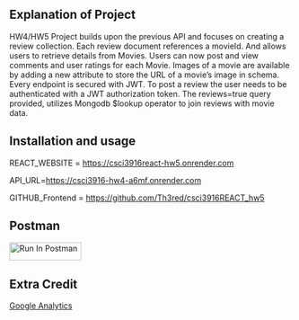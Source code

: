 ## Explanation of Project
HW4/HW5 Project builds upon the previous API and focuses on creating a review collection. Each review document references a movieId. And allows users to retrieve details from Movies. 
Users can now post and view comments and user ratings for each Movie. Images of a movie are available by adding a new attribute to store the URL of a movie’s image in schema. 
Every endpoint is secured with JWT. To post a review the user needs to be authenticated with a JWT authorization token.
The reviews=true query provided, utilizes Mongodb $lookup operator to join reviews with movie data.
## Installation and usage
REACT_WEBSITE = https://csci3916react-hw5.onrender.com

API_URL=https://csci3916-hw4-a6mf.onrender.com

GITHUB_Frontend = https://github.com/Th3red/csci3916REACT_hw5

## Postman
[<img src="https://run.pstmn.io/button.svg" alt="Run In Postman" style="width: 128px; height: 32px;">](https://app.getpostman.com/run-collection/41558294-9224d15a-23ff-4a15-9f2f-7d572bd1d93d?action=collection%2Ffork&source=rip_markdown&collection-url=entityId%3D41558294-9224d15a-23ff-4a15-9f2f-7d572bd1d93d%26entityType%3Dcollection%26workspaceId%3Dffcf64e2-8d61-42ca-8625-b0d3fd347bbc#?env%5Bschmitz-hw4%5D=W3sia2V5IjoiSldUIiwidmFsdWUiOiIiLCJlbmFibGVkIjp0cnVlLCJ0eXBlIjoiZGVmYXVsdCIsInNlc3Npb25WYWx1ZSI6IkpXVC4uLiIsImNvbXBsZXRlU2Vzc2lvblZhbHVlIjoiSldUIGV5SmhiR2NpT2lKSVV6STFOaUlzSW5SNWNDSTZJa3BYVkNKOS5leUpwWkNJNklqWTNaakF6TkRsbVpEZGhObVk1TlRkbFl6UTNPVGhoWWlJc0luVnpaWEp1WVcxbElqb2lhbTlvYmpFeU1qSXpNakpBWjIxaGFXd3VZMjl0SWl3aWFXRjBJam94TnpRek9EZ3lORFV4TENKbGVIQWlPakUzTkRNNE9EWXdOVEY5LkJPTW1GSjhieXY0c09hSjFIR0dya1FFRENUSU5HRVZWbXduYWtkVFhNYjgiLCJzZXNzaW9uSW5kZXgiOjB9XQ==)

## Extra Credit
[Google Analytics](https://github.com/Th3red/CSCI3916_HW4/blob/main/Google_Analytics_ExtraCredit.pdf)

